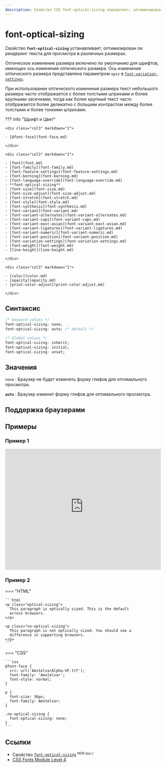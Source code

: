 ```yaml
---
description: Свойство CSS font-optical-sizing определяет, оптимизирован ли рендеринг текста для просмотра в разных размерах.
---
```


# font-optical-sizing

Свойство **`font-optical-sizing`** устанавливает, оптимизирован ли рендеринг текста для просмотра в различных размерах.

Оптическое изменение размера включено по умолчанию для шрифтов, имеющих ось изменения оптического размера. Ось изменения оптического размера представлена ​​параметром `opsz` в [`font-variation-settings`](font-variation-settings.md).

При использовании оптического изменения размера текст небольшого размера часто отображается с более толстыми штрихами и более крупными засечками, тогда как более крупный текст часто отображается более деликатно с большим контрастом между более толстыми и более тонкими штрихами.

??? info "Шрифт и Цвет"

    <div class="col3" markdown="1">

    - [@font-face](font-face.md)

    </div>

    <div class="col3" markdown="1">

    - [font](font.md)
    - [font-family](font-family.md)
    - [font-feature-settings](font-feature-settings.md)
    - [font-kerning](font-kerning.md)
    - [font-language-override](font-language-override.md)
    - **font-optical-sizing**
    - [font-size](font-size.md)
    - [font-size-adjust](font-size-adjust.md)
    - [font-stretch](font-stretch.md)
    - [font-style](font-style.md)
    - [font-synthesis](font-synthesis.md)
    - [font-variant](font-variant.md)
    - [font-variant-alternates](font-variant-alternates.md)
    - [font-variant-caps](font-variant-caps.md)
    - [font-variant-east-asian](font-variant-east-asian.md)
    - [font-variant-ligatures](font-variant-ligatures.md)
    - [font-variant-numeric](font-variant-numeric.md)
    - [font-variant-position](font-variant-position.md)
    - [font-variation-settings](font-variation-settings.md)
    - [font-weight](font-weight.md)
    - [line-height](line-height.md)

    </div>

    <div class="col3" markdown="1">

    - [color](color.md)
    - [opacity](opacity.md)
    - [print-color-adjust](print-color-adjust.md)

    </div>

## Синтаксис

```css
/* keyword values */
font-optical-sizing: none;
font-optical-sizing: auto; /* default */

/* Global values */
font-optical-sizing: inherit;
font-optical-sizing: initial;
font-optical-sizing: unset;
```

## Значения

`none`
: Браузер не будет изменять форму глифов для оптимального просмотра.

**`auto`**
: Браузер изменит форму глифов для оптимального просмотра.

## Поддержка браузерами

<p class="ciu_embed" data-feature="mdn-css__properties__font-optical-sizing" data-periods="future_1,current,past_1,past_2" data-accessible-colours="false"></p>

## Примеры

### Пример 1

<iframe class="interactive" frameborder="0" height="390" src="https://interactive-examples.mdn.mozilla.net/pages/css/font-optical-sizing.html" title="MDN Web Docs Interactive Example" width="100%"></iframe>

### Пример 2

=== "HTML"

    ```html
    <p class="optical-sizing">
      This paragraph is optically sized. This is the default
      across browsers.
    </p>

    <p class="no-optical-sizing">
      This paragraph is not optically sized. You should see a
      difference in supporting browsers.
    </p>
    ```

=== "CSS"

    ```css
    @font-face {
      src: url('AmstelvarAlpha-VF.ttf');
      font-family: 'Amstelvar';
      font-style: normal;
    }

    p {
      font-size: 36px;
      font-family: Amstelvar;
    }

    .no-optical-sizing {
      font-optical-sizing: none;
    }
    ```

## Ссылки

- Свойство [`font-optical-sizing`](https://developer.mozilla.org/en-US/docs/Web/CSS/font-optical-sizing) <sup><small>MDN (рус.)</small></sup>
- [CSS Fonts Module Level 4](https://drafts.csswg.org/css-fonts-4/#font-optical-sizing-def)

